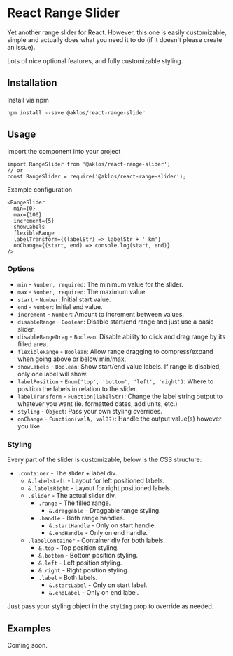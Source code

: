 # React Range Slider

Yet another range slider for React. However, this one is easily customizable, simple and actually does what you need it to do (if it doesn't please create an issue).

Lots of nice optional features, and fully customizable styling.

## Installation

Install via npm

```
npm install --save @aklos/react-range-slider
```

## Usage

Import the component into your project

```
import RangeSlider from '@aklos/react-range-slider';
// or
const RangeSlider = require('@aklos/react-range-slider');
```

Example configuration

```
<RangeSlider
  min={0}
  max={100}
  increment={5}
  showLabels
  flexibleRange
  labelTransform={(labelStr) => labelStr + ' km'}
  onChange={(start, end) => console.log(start, end)}
/>
```

### Options

* `min` - `Number, required`: The minimum value for the slider.
* `max` - `Number, required`: The maximum value.
* `start` - `Number`: Initial start value.
* `end` - `Number`: Initial end value.
* `increment` - `Number`: Amount to increment between values.
* `disableRange` - `Boolean`: Disable start/end range and just use a basic slider.
* `disableRangeDrag` - `Boolean`: Disable ability to click and drag range by its filled area.
* `flexibleRange` - `Boolean`: Allow range dragging to compress/expand when going above or below min/max.
* `showLabels` - `Boolean`: Show start/end value labels. If range is disabled, only one label will show.
* `labelPosition` - `Enum('top', 'bottom', 'left', 'right')`: Where to position the labels in relation to the slider.
* `labelTransform` - `Function(labelStr)`: Change the label string output to whatever you want (ie. formatted dates, add units, etc.)
* `styling` - `Object`: Pass your own styling overrides.
* `onChange` - `Function(valA, valB?)`: Handle the output value(s) however you like.

### Styling

Every part of the slider is customizable, below is the CSS structure:

* `.container` - The slider + label div.
  * `&.labelsLeft` - Layout for left positioned labels.
  * `&.labelsRight` - Layout for right positioned labels.
  * `.slider` - The actual slider div.
    * `.range` - The filled range.
      * `&.draggable` - Draggable range styling.
    * `.handle` - Both range handles.
      * `&.startHandle` - Only on start handle.
      * `&.endHandle` - Only on end handle.
  * `.labelContainer` - Container div for both labels.
    * `&.top` - Top position styling.
    * `&.bottom` - Bottom position styling.
    * `&.left` - Left position styling.
    * `&.right` - Right position styling.
    * `.label` - Both labels.
      * `&.startLabel` - Only on start label.
      * `&.endLabel` - Only on end label.

Just pass your styling object in the `styling` prop to override as needed.

## Examples

Coming soon.
